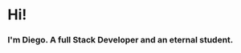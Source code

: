 <h1 align="left">Hi!</h1>
<h3 align="left">I'm Diego. A full Stack Developer and an eternal student.</h3>
